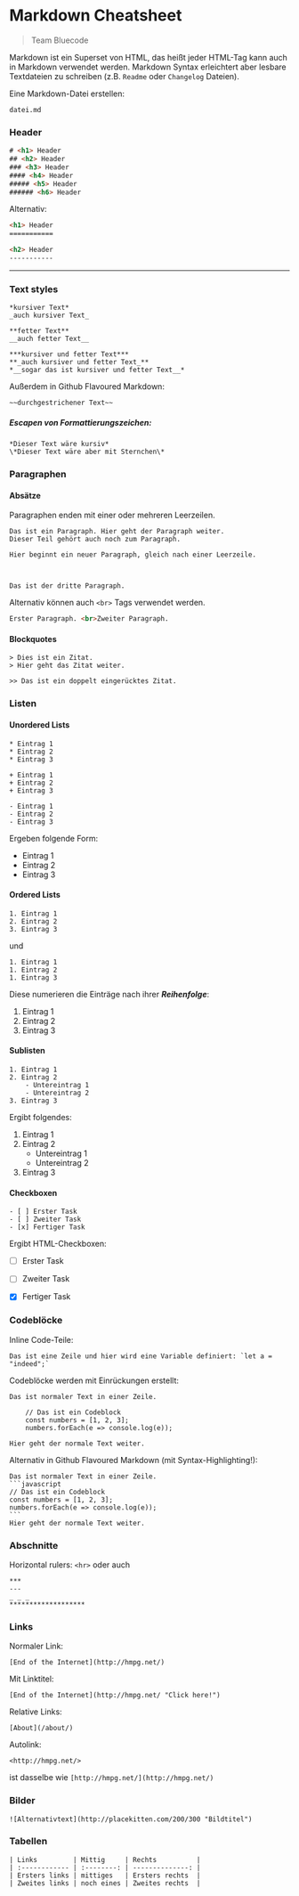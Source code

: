 

# Markdown Cheatsheet

> Team Bluecode

Markdown ist ein Superset von HTML, das heißt jeder HTML-Tag kann auch in Markdown verwendet werden. Markdown Syntax erleichtert aber lesbare Textdateien zu schreiben (z.B. `Readme` oder `Changelog` Dateien). 

Eine Markdown-Datei erstellen: 

```
datei.md
```



### Header

```html
# <h1> Header
## <h2> Header
### <h3> Header
#### <h4> Header
##### <h5> Header
###### <h6> Header
```

Alternativ: 

```html
<h1> Header
===========

<h2> Header
-----------
```

---

### Text styles

```
*kursiver Text*
_auch kursiver Text_

**fetter Text**
__auch fetter Text__

***kursiver und fetter Text***
**_auch kursiver und fetter Text_**
*__sogar das ist kursiver und fetter Text__*
```

Außerdem in Github Flavoured Markdown:

```
~~durchgestrichener Text~~
```

##### Escapen von Formattierungszeichen:

```
*Dieser Text wäre kursiv*
\*Dieser Text wäre aber mit Sternchen\*
```



### Paragraphen

#### Absätze

Paragraphen enden mit einer oder mehreren Leerzeilen. 

```
Das ist ein Paragraph. Hier geht der Paragraph weiter. 
Dieser Teil gehört auch noch zum Paragraph. 

Hier beginnt ein neuer Paragraph, gleich nach einer Leerzeile. 



Das ist der dritte Paragraph. 
```

Alternativ können auch `<br>` Tags verwendet werden. 

```html
Erster Paragraph. <br>Zweiter Paragraph.
```

#### Blockquotes

```
> Dies ist ein Zitat. 
> Hier geht das Zitat weiter. 

>> Das ist ein doppelt eingerücktes Zitat. 
```



### Listen

#### Unordered Lists

```
* Eintrag 1
* Eintrag 2
* Eintrag 3

+ Eintrag 1
+ Eintrag 2
+ Eintrag 3

- Eintrag 1
- Eintrag 2
- Eintrag 3
```

Ergeben folgende Form: 

* Eintrag 1
* Eintrag 2
* Eintrag 3

#### Ordered Lists

```
1. Eintrag 1
2. Eintrag 2
3. Eintrag 3
```

und 

```
1. Eintrag 1
1. Eintrag 2
1. Eintrag 3
```

Diese numerieren die Einträge nach ihrer ***Reihenfolge***: 

1. Eintrag 1
2. Eintrag 2
3. Eintrag 3

#### Sublisten

```
1. Eintrag 1
2. Eintrag 2
	- Untereintrag 1
	- Untereintrag 2
3. Eintrag 3
```

Ergibt folgendes:

1. Eintrag 1
2. Eintrag 2
	- Untereintrag 1
	- Untereintrag 2
3. Eintrag 3

#### Checkboxen

```
- [ ] Erster Task
- [ ] Zweiter Task
- [x] Fertiger Task
```

Ergibt HTML-Checkboxen:

- [ ] Erster Task
- [ ] Zweiter Task
- [x] Fertiger Task



### Codeblöcke

Inline Code-Teile: 

```
Das ist eine Zeile und hier wird eine Variable definiert: `let a = "indeed";`
```

Codeblöcke werden mit Einrückungen erstellt: 

```
Das ist normaler Text in einer Zeile.

	// Das ist ein Codeblock
	const numbers = [1, 2, 3];
	numbers.forEach(e => console.log(e));

Hier geht der normale Text weiter.
```

Alternativ in Github Flavoured Markdown (mit Syntax-Highlighting!): 


    Das ist normaler Text in einer Zeile.
    ```javascript
    // Das ist ein Codeblock
    const numbers = [1, 2, 3];
    numbers.forEach(e => console.log(e));
    ```
    Hier geht der normale Text weiter.



### Abschnitte

Horizontal rulers: `<hr>` oder auch

```
***
---
_ _ _
*******************
```



### Links

Normaler Link:

```
[End of the Internet](http://hmpg.net/)
```

Mit Linktitel:

```
[End of the Internet](http://hmpg.net/ "Click here!")
```

Relative Links:

```
[About](/about/)
```

Autolink:

```
<http://hmpg.net/>
```

ist dasselbe wie `[http://hmpg.net/](http://hmpg.net/)`



### Bilder

```
![Alternativtext](http://placekitten.com/200/300 "Bildtitel")
```



### Tabellen

```
| Links         | Mittig     | Rechts          |
| :------------ | :--------: | --------------: |
| Ersters links | mittiges   | Ersters rechts  |
| Zweites links | noch eines | Zweites rechts  |
```

